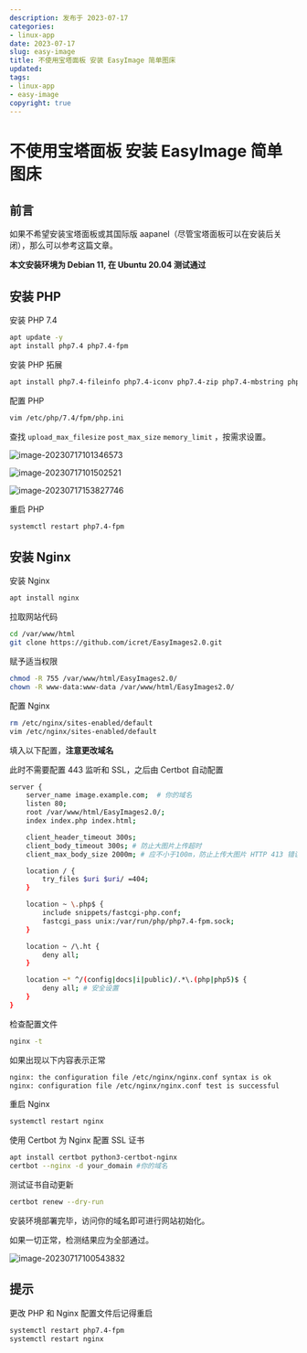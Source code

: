 ```yaml
---
description: 发布于 2023-07-17
categories:
- linux-app
date: 2023-07-17
slug: easy-image
title: 不使用宝塔面板 安装 EasyImage 简单图床
updated:
tags:
- linux-app
- easy-image
copyright: true
---
```


# 不使用宝塔面板 安装 EasyImage 简单图床

## 前言

如果不希望安装宝塔面板或其国际版 aapanel（尽管宝塔面板可以在安装后关闭），那么可以参考这篇文章。

**本文安装环境为 Debian 11, 在 Ubuntu 20.04 测试通过**

## 安装 PHP

安装 PHP 7.4

```bash
apt update -y
apt install php7.4 php7.4-fpm 
```

安装 PHP 拓展

```bash
apt install php7.4-fileinfo php7.4-iconv php7.4-zip php7.4-mbstring php7.4-gd
```

配置 PHP

```bash
vim /etc/php/7.4/fpm/php.ini
```

查找 `upload_max_filesize` `post_max_size` `memory_limit` ，按需求设置。

![image-20230717101346573](https://media.opennet.top/i/2023/07/17/64b4a3dc314e0.png)

![image-20230717101502521](https://media.opennet.top/i/2023/07/17/p1jpgw-2.png)

![image-20230717153827746](https://media.opennet.top/i/2023/07/17/pfuskn-2.png)

重启 PHP

```bash
systemctl restart php7.4-fpm
```

## 安装 Nginx

安装 Nginx

```bash
apt install nginx
```

拉取网站代码

```bash
cd /var/www/html
git clone https://github.com/icret/EasyImages2.0.git
```

赋予适当权限

```bash
chmod -R 755 /var/www/html/EasyImages2.0/
chown -R www-data:www-data /var/www/html/EasyImages2.0/
```

配置 Nginx

```bash
rm /etc/nginx/sites-enabled/default
vim /etc/nginx/sites-enabled/default
```

填入以下配置，**注意更改域名**

此时不需要配置 443 监听和 SSL，之后由 Certbot 自动配置

```bash
server {
    server_name image.example.com;  # 你的域名
    listen 80;
    root /var/www/html/EasyImages2.0/;
    index index.php index.html;

    client_header_timeout 300s;
    client_body_timeout 300s; # 防止大图片上传超时
    client_max_body_size 2000m; # 应不小于100m，防止上传大图片 HTTP 413 错误

    location / {
        try_files $uri $uri/ =404;
    }

    location ~ \.php$ {
        include snippets/fastcgi-php.conf;
        fastcgi_pass unix:/var/run/php/php7.4-fpm.sock;
    }

    location ~ /\.ht {
        deny all;
    }

    location ~* ^/(config|docs|i|public)/.*\.(php|php5)$ {
        deny all; # 安全设置
    }
}
```

检查配置文件

```bash
nginx -t
```

如果出现以下内容表示正常

```bash
nginx: the configuration file /etc/nginx/nginx.conf syntax is ok
nginx: configuration file /etc/nginx/nginx.conf test is successful
```

重启 Nginx

```bash
systemctl restart nginx
```

使用 Certbot 为 Nginx 配置 SSL 证书

```bash
apt install certbot python3-certbot-nginx
certbot --nginx -d your_domain #你的域名
```

测试证书自动更新

```bash
certbot renew --dry-run
```

安装环境部署完毕，访问你的域名即可进行网站初始化。

如果一切正常，检测结果应为全部通过。

![image-20230717100543832](https://media.opennet.top/i/2023/07/17/qnej20-0.png)

## 提示

更改 PHP 和 Nginx 配置文件后记得重启

```bash
systemctl restart php7.4-fpm
systemctl restart nginx
```

